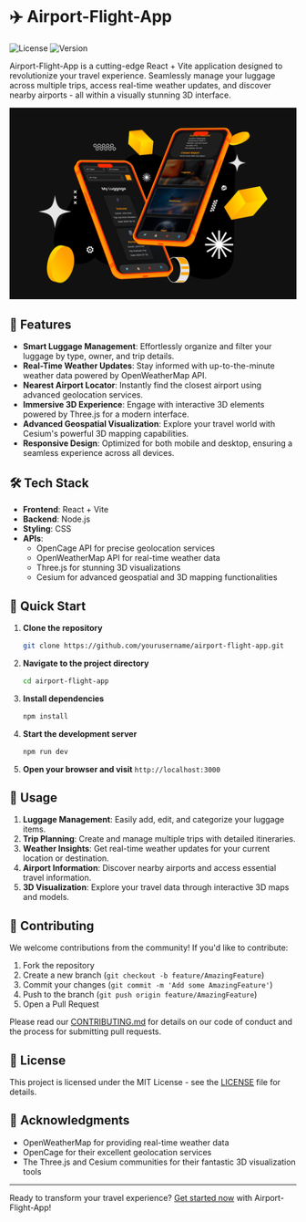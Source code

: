 # ✈️ Airport-Flight-App

![License](https://img.shields.io/badge/license-MIT-blue.svg)
![Version](https://img.shields.io/badge/version-1.0.0-green.svg)

Airport-Flight-App is a cutting-edge React + Vite application designed to revolutionize your travel experience. Seamlessly manage your luggage across multiple trips, access real-time weather updates, and discover nearby airports - all within a visually stunning 3D interface.

![Airport-Flight-App Interface](https://raw.githubusercontent.com/beanguap/airport-flight-app/master/src/assets/FlightAppCover.jpg)

## 🚀 Features

- **Smart Luggage Management**: Effortlessly organize and filter your luggage by type, owner, and trip details.
- **Real-Time Weather Updates**: Stay informed with up-to-the-minute weather data powered by OpenWeatherMap API.
- **Nearest Airport Locator**: Instantly find the closest airport using advanced geolocation services.
- **Immersive 3D Experience**: Engage with interactive 3D elements powered by Three.js for a modern interface.
- **Advanced Geospatial Visualization**: Explore your travel world with Cesium's powerful 3D mapping capabilities.
- **Responsive Design**: Optimized for both mobile and desktop, ensuring a seamless experience across all devices.

## 🛠 Tech Stack

- **Frontend**: React + Vite
- **Backend**: Node.js
- **Styling**: CSS
- **APIs**:
  - OpenCage API for precise geolocation services
  - OpenWeatherMap API for real-time weather data
  - Three.js for stunning 3D visualizations
  - Cesium for advanced geospatial and 3D mapping functionalities

## 🚀 Quick Start

1. **Clone the repository**
   ```bash
   git clone https://github.com/yourusername/airport-flight-app.git
   ```

2. **Navigate to the project directory**
   ```bash
   cd airport-flight-app
   ```

3. **Install dependencies**
   ```bash
   npm install
   ```

4. **Start the development server**
   ```bash
   npm run dev
   ```

5. **Open your browser and visit** `http://localhost:3000`

## 🎯 Usage

1. **Luggage Management**: Easily add, edit, and categorize your luggage items.
2. **Trip Planning**: Create and manage multiple trips with detailed itineraries.
3. **Weather Insights**: Get real-time weather updates for your current location or destination.
4. **Airport Information**: Discover nearby airports and access essential travel information.
5. **3D Visualization**: Explore your travel data through interactive 3D maps and models.

## 🤝 Contributing

We welcome contributions from the community! If you'd like to contribute:

1. Fork the repository
2. Create a new branch (`git checkout -b feature/AmazingFeature`)
3. Commit your changes (`git commit -m 'Add some AmazingFeature'`)
4. Push to the branch (`git push origin feature/AmazingFeature`)
5. Open a Pull Request

Please read our [CONTRIBUTING.md](CONTRIBUTING.md) for details on our code of conduct and the process for submitting pull requests.

## 📄 License

This project is licensed under the MIT License - see the [LICENSE](LICENSE) file for details.

## 🙏 Acknowledgments

- OpenWeatherMap for providing real-time weather data
- OpenCage for their excellent geolocation services
- The Three.js and Cesium communities for their fantastic 3D visualization tools

---

Ready to transform your travel experience? [Get started now](#-quick-start) with Airport-Flight-App!

